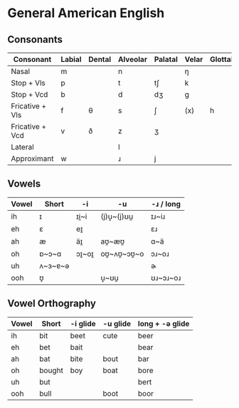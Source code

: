 General American English
========================

Consonants
----------

| Consonant       | Labial | Dental | Alveolar | Palatal | Velar | Glottal |
| --------------- | ------ | ------ | -------- | ------- | ----- | ------- |
| Nasal           | m      |        | n        |         | ŋ | |
| Stop + Vls      | p      |        | t        | tʃ      | k | |
| Stop + Vcd      | b      |        | d        | dʒ      | g | |
| Fricative + Vls | f      | θ      | s        | ʃ       | (x) | h |
| Fricative + Vcd | v      | ð      | z        | ʒ       | | |
| Lateral         |        |        | l        |         | | |
| Approximant     | w      |        | ɹ        | j       | | |

Vowels
------

| Vowel | Short | -i | -u | -ɹ / long |
| ----- | - | - | - | - |
| ih    | ɪ | ɪi̯~i | (j)u̟~(j)ʊu̯ | ɪɹ~iɹ |
| eh    | ɛ | eɪ̯ |  | ɛɹ |
| ah    | æ | äɪ̯ | aʊ̯~æʊ̯ | ɑ~ä |
| oh    | ɒ~ɔ~ɑ | ɔɪ̯~oɪ̯ | oʊ̯~ʌʊ̯~ɔʊ̯~o | ɔɹ~oɹ |
| uh    | ʌ~ɜ~ɐ~ə |  |  | ɚ |
| ooh   | ʊ̞ |  | u̟~ʊu̯ | ʊɹ~ɔɹ~oɹ |

Vowel Orthography
-----------------

| Vowel | Short | -i glide | -u glide | long + -ə glide |
| ----- | - | - | - | - |
| ih    | bit | beet | cute | beer |
| eh    | bet | bait | | bear |
| ah    | bat | bite | bout | bar |
| oh    | bought | boy | boat | bore |
| uh    | but | | | bert |
| ooh   | bull | | boot | boor |

